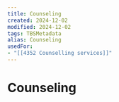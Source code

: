 ```yaml
---
title: Counseling
created: 2024-12-02
modified: 2024-12-02
tags: TBSMetadata
alias: Counseling
usedFor:
- "[[4352 Counselling services]]"
---
```

# Counseling
